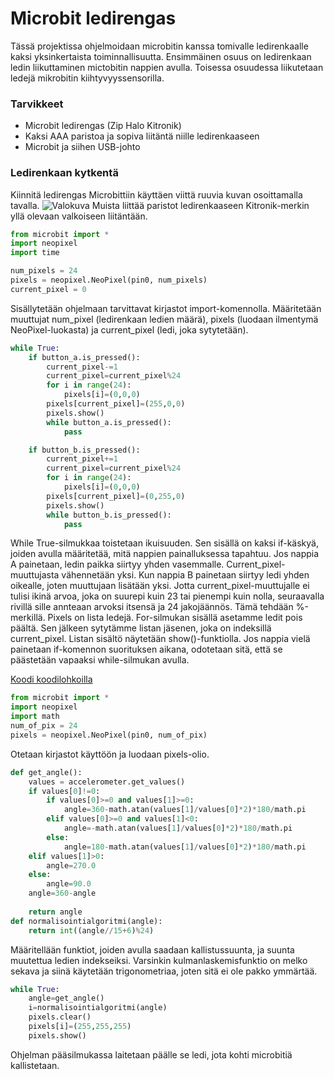 # Microbit ledirengas
Tässä projektissa ohjelmoidaan microbitin kanssa tomivalle ledirenkaalle kaksi yksinkertaista toiminnallisuutta. Ensimmäinen osuus on ledirenkaan ledin liikuttaminen mictobitin nappien avulla. Toisessa osuudessa liikutetaan ledejä mikrobitin kiihtyvyyssensorilla.
### Tarvikkeet
- Microbit ledirengas (Zip Halo Kitronik)
- Kaksi AAA paristoa ja sopiva liitäntä niille ledirenkaaseen
- Microbit ja siihen USB-johto

### Ledirenkaan kytkentä
Kiinnitä ledirengas Microbittiin käyttäen viittä ruuvia kuvan osoittamalla tavalla.
![Valokuva](LedirangasKuva.jpg)
Muista liittää paristot ledirenkaaseen Kitronik-merkin yllä olevaan valkoiseen liitäntään.

```python
from microbit import *
import neopixel
import time

num_pixels = 24
pixels = neopixel.NeoPixel(pin0, num_pixels)
current_pixel = 0
````
Sisällytetään ohjelmaan tarvittavat kirjastot import-komennolla. Määritetään muuttujat num_pixel (ledirenkaan ledien määrä), pixels (luodaan ilmentymä NeoPixel-luokasta) ja current_pixel (ledi, joka sytytetään).

```python
while True:
    if button_a.is_pressed():
        current_pixel-=1
        current_pixel=current_pixel%24
        for i in range(24):
            pixels[i]=(0,0,0)
        pixels[current_pixel]=(255,0,0)
        pixels.show()
        while button_a.is_pressed():
            pass

    if button_b.is_pressed():
        current_pixel+=1
        current_pixel=current_pixel%24
        for i in range(24):
            pixels[i]=(0,0,0)
        pixels[current_pixel]=(0,255,0)
        pixels.show()
        while button_b.is_pressed():
            pass
````
While True-silmukkaa toistetaan ikuisuuden. Sen sisällä on kaksi if-käskyä, joiden avulla määritetää, mitä nappien painalluksessa tapahtuu. Jos nappia A painetaan, ledin paikka siirtyy yhden vasemmalle. Current_pixel-muuttujasta vähennetään yksi. Kun nappia B painetaan siirtyy ledi yhden oikealle, joten muuttujaan lisätään yksi. Jotta current_pixel-muuttujalle ei tulisi ikinä arvoa, joka on suurepi kuin 23 tai pienempi kuin nolla, seuraavalla rivillä sille annteaan arvoksi itsensä ja 24 jakojäännös. Tämä tehdään %-merkillä. Pixels on lista ledejä. For-silmukan sisällä asetamme ledit pois päältä. Sen jälkeen sytytämme listan jäsenen, joka on indeksillä current_pixel. Listan sisältö näytetään show()-funktiolla. Jos nappia vielä painetaan if-komennon suorituksen aikana, odotetaan sitä, että se päästetään vapaaksi while-silmukan avulla. 







[Koodi koodilohkoilla](https://makecode.microbit.org/_0s08bAE98Rdg)


```python
from microbit import *
import neopixel
import math
num_of_pix = 24
pixels = neopixel.NeoPixel(pin0, num_of_pix)
```
Otetaan kirjastot käyttöön ja luodaan pixels-olio.


```python
def get_angle():
    values = accelerometer.get_values()
    if values[0]!=0:
        if values[0]>=0 and values[1]>=0:
            angle=360-math.atan(values[1]/values[0]*2)*180/math.pi
        elif values[0]>=0 and values[1]<0:
            angle=-math.atan(values[1]/values[0]*2)*180/math.pi
        else:
            angle=180-math.atan(values[1]/values[0]*2)*180/math.pi
    elif values[1]>0:
        angle=270.0
    else:
        angle=90.0
    angle=360-angle
    
    return angle
def normalisointialgoritmi(angle):
    return int((angle//15+6)%24)
```
Määritellään funktiot, joiden avulla saadaan kallistussuunta, ja suunta muutettua ledien indekseiksi. Varsinkin kulmanlaskemisfunktio on melko sekava ja siinä käytetään trigonometriaa, joten sitä ei ole pakko ymmärtää.
```python
while True:
    angle=get_angle()
    i=normalisointialgoritmi(angle)
    pixels.clear()
    pixels[i]=(255,255,255)
    pixels.show()
```
Ohjelman pääsilmukassa laitetaan päälle se ledi, jota kohti microbitiä kallistetaan.
